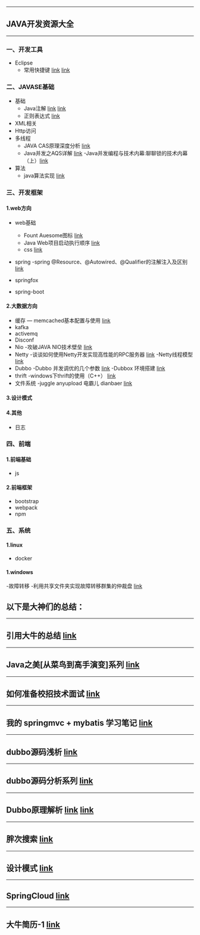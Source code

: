 
---
## JAVA开发资源大全

---
### 一、开发工具

- Eclipse
    - 常用快捷键 [link](http://note.youdao.com/noteshare?id=5101938f8d23b0e72c3ba72d85b190fb&sub=60254222F4FC49C2AEEAFFFDA4B216D3)
                        [link](https://blog.csdn.net/u010446936/article/details/80929465)

### 二、JAVASE基础

- 基础
   - Java注解 [link](http://note.youdao.com/noteshare?id=dd7de8b194b079f052e52fe15f0bbb48&sub=BF4BA93BBE0449D9B30B9DBA05BEE7AF)
                  [link](https://blog.csdn.net/briblue/article/details/73824058)
   - 正则表达式 [link](http://note.youdao.com/noteshare?id=5677ade6df16ea4d084356ed519870f2&sub=E3102B46633947638AE247779B8F0AD6)
- XML相关
- Http访问
- 多线程
  - JAVA CAS原理深度分析 [link](https://blog.csdn.net/hsuxu/article/details/9467651)
  - Java并发之AQS详解 [link](https://www.cnblogs.com/waterystone/p/4920797.html)
  -Java并发编程与技术内幕:聊聊锁的技术内幕（上）[link](https://blog.csdn.net/evankaka/article/details/51866242)
- 算法
  - java算法实现  [link](https://blog.csdn.net/autfish)


### 三、开发框架

#### 1.web方向
- web基础
  - Fount Auesome图标  [link](https://www.thinkcmf.com/font/search/index.html)
  - Java Web项目启动执行顺序 [link](https://blog.csdn.net/qq_20805103/article/details/77851996)
  - css  [link](http://www.css88.com/book/css/)

- spring
 -spring @Resource、@Autowired、@Qualifier的注解注入及区别 [link](https://blog.csdn.net/baple/article/details/17891755)
- springfox
- spring-boot


#### 2.大数据方向
- 缓存
  — memcached基本配置与使用 [link](https://blog.csdn.net/sup_heaven/article/details/32337711)
- kafka
- activemq
- Disconf
- Nio
  -攻破JAVA NIO技术壁垒  [link](http://www.importnew.com/19816.html)
- Netty
 -谈谈如何使用Netty开发实现高性能的RPC服务器  [link](http://www.cnblogs.com/jietang/p/5615681.html)
 -Netty线程模型 [link](http://www.360doc.com/content/14/0718/13/13247663_395254554.shtml)
- Dubbo
  -Dubbo 并发调优的几个参数 [link](https://blog.csdn.net/jdream314/article/details/44590937)
  -Dubbox 环境搭建 [link](https://blog.csdn.net/linuu/article/details/53758854)
- thrift
  -windows下thrift的使用（C++） [link](https://www.cnblogs.com/pinking/p/7739675.html)
- 文件系统
  -juggle anyupload 电霸儿 dianbaer [link](https://github.com/dianbaer)

#### 3.设计模式

#### 4.其他
- 日志


         
### 四、前端

#### 1.前端基础
- js

#### 2.前端框架

- bootstrap
- webpack
- npm

### 五、系统

#### 1.linux
- docker

#### 1.windows
-故障转移
 -利用共享文件夹实现故障转移群集的仲裁盘 [link](https://blog.csdn.net/microsoft_wu/article/details/46521047)


## 以下是大神们的总结：
---

## 引用大牛的总结 [link](https://github.com/aalansehaiyang/technology-talk)

---

## Java之美[从菜鸟到高手演变]系列 [link](https://blog.csdn.net/zhangerqing/article/details/8245560)

---

## 如何准备校招技术面试 [link](https://blog.csdn.net/h3243212/article/details/78132994)

---

## 我的 springmvc + mybatis 学习笔记 [link](https://github.com/brianway/springmvc-mybatis-learning)

---

## dubbo源码浅析 [link](https://blog.csdn.net/pentiumchen)

---

## dubbo源码分析系列 [link](https://my.oschina.net/pingpangkuangmo/blog/508963)

---

## Dubbo原理解析 [link](https://blog.csdn.net/quhongwei_zhanqiu/article/details/41577159) [link](https://blog.csdn.net/column/details/learningdubbo.html?&page=1)

---

## 胖次搜索 [link](https://www.panc.cc/)

---

## 设计模式 [link](https://blog.csdn.net/zhangerqing/article/details/8194653)

---

## SpringCloud [link](https://blog.csdn.net/forezp/article/details/70148833/)

---
## 大牛简历-1 [link](http://brianway.github.io/about/)